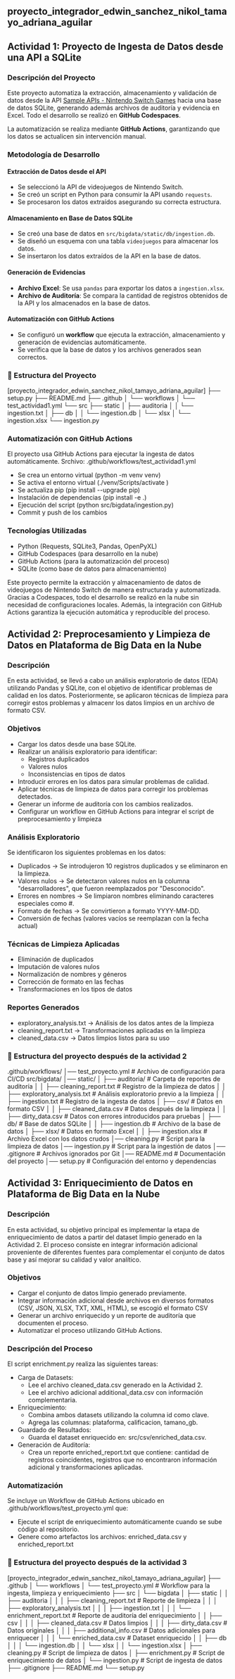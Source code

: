 ## proyecto_integrador_edwin_sanchez_nikol_tamayo_adriana_aguilar

## Actividad 1: Proyecto de Ingesta de Datos desde una API a SQLite

### Descripción del Proyecto  

Este proyecto automatiza la extracción, almacenamiento y validación de datos desde la API [Sample APIs - Nintendo Switch Games](https://api.sampleapis.com/switch/games) hacia una base de datos SQLite, generando además archivos de auditoría y evidencia en Excel. Todo el desarrollo se realizó en **GitHub Codespaces**.

La automatización se realiza mediante **GitHub Actions**, garantizando que los datos se actualicen sin intervención manual.  


### Metodología de Desarrollo  

#### **Extracción de Datos desde el API**  
- Se seleccionó la API de videojuegos de Nintendo Switch.
- Se creó un script en Python para consumir la API usando `requests`.  
- Se procesaron los datos extraídos asegurando su correcta estructura. 

#### **Almacenamiento en Base de Datos SQLite**  
- Se creó una base de datos en `src/bigdata/static/db/ingestion.db`.
- Se diseñó un esquema con una tabla `videojuegos` para almacenar los datos.
- Se insertaron los datos extraídos de la API en la base de datos.

#### **Generación de Evidencias**  
- **Archivo Excel**: Se usa `pandas` para exportar los datos a `ingestion.xlsx`.  
- **Archivo de Auditoría**: Se compara la cantidad de registros obtenidos de la API y los almacenados en la base de datos. 

#### **Automatización con GitHub Actions**  
- Se configuró un **workflow** que ejecuta la extracción, almacenamiento y generación de evidencias automáticamente.  
- Se verifica que la base de datos y los archivos generados sean correctos.  


### 📂 Estructura del Proyecto  

[proyecto_integrador_edwin_sanchez_nikol_tamayo_adriana_aguilar]
├── setup.py
├── README.md
├── .github
│   └── workflows
│       └── test_actividad1.yml
└── src
    ├── static
    │   ├── auditoria
    │   │   └── ingestion.txt
    │   ├── db
    │   │   └── ingestion.db
    │   └── xlsx
    │       └── ingestion.xlsx
    └── ingestion.py

### **Automatización con GitHub Actions**
El proyecto usa GitHub Actions para ejecutar la ingesta de datos automáticamente.
Srchivo: .github/workflows/test_actividad1.yml
- Se crea un entorno virtual (python -m venv venv)
- Se activa el entorno virtual (./venv/Scripts/activate )
- Se actualiza pip (pip install --upgrade pip)
- Instalación de dependencias (pip install -e .)
- Ejecución del script (python src/bigdata/ingestion.py)
- Commit y push de los cambios

### **Tecnologías Utilizadas**
- Python (Requests, SQLite3, Pandas, OpenPyXL)
- GitHub Codespaces (para desarrollo en la nube)
- GitHub Actions (para la automatización del proceso)
- SQLite (como base de datos para almacenamiento)

Este proyecto permite la extracción y almacenamiento de datos de videojuegos de Nintendo Switch de manera estructurada y automatizada. Gracias a Codespaces, todo el desarrollo se realizó en la nube sin necesidad de configuraciones locales. Además, la integración con GitHub Actions garantiza la ejecución automática y reproducible del proceso.

## Actividad 2: Preprocesamiento y Limpieza de Datos en Plataforma de Big Data en la Nube

### Descripción
En esta actividad, se llevó a cabo un análisis exploratorio de datos (EDA) utilizando Pandas y SQLite, con el objetivo de identificar problemas de calidad en los datos. Posteriormente, se aplicaron técnicas de limpieza para corregir estos problemas y almacenr los datos limpios en un archivo de formato CSV.

### Objetivos

- Cargar los datos desde una base SQLite.
- Realizar un análisis exploratorio para identificar:
    - Registros duplicados
    - Valores nulos
    - Inconsistencias en tipos de datos
- Introducir errores en los datos para simular problemas de calidad.
- Aplicar técnicas de limpieza de datos para corregir los problemas detectados.
- Generar un informe de auditoría con los cambios realizados.
- Configurar un workflow en GitHub Actions para integrar el script de preprocesamiento y limpieza 

### Análisis Exploratorio
Se identificaron los siguientes problemas en los datos:
- Duplicados → Se introdujeron 10 registros duplicados y se eliminaron en la limpieza.
- Valores nulos → Se detectaron valores nulos en la columna "desarrolladores", que fueron reemplazados por "Desconocido".
- Errores en nombres → Se limpiaron nombres eliminando caracteres especiales como #.
- Formato de fechas → Se convirtieron a formato YYYY-MM-DD.
- Conversión de fechas (valores vacíos se reemplazan con la fecha actual)

### Técnicas de Limpieza Aplicadas
- Eliminación de duplicados
- Imputación de valores nulos
- Normalización de nombres y géneros
- Corrección de formato en las fechas
- Transformaciones en los tipos de datos

### Reportes Generados
- exploratory_analysis.txt → Análisis de los datos antes de la limpieza
- cleaning_report.txt → Transformaciones aplicadas en la limpieza
- cleaned_data.csv → Datos limpios listos para su uso

### 📂 Estructura del proyecto después de la actividad 2
.github/workflows/
│── test_proyecto.yml               # Archivo de configuración para CI/CD
src/bigdata/
│── static/
│   ├── auditoria/                   # Carpeta de reportes de auditoría
│   │   ├── cleaning_report.txt      # Registro de la limpieza de datos
│   │   ├── exploratory_analysis.txt # Análisis exploratorio previo a la limpieza
│   │   ├── ingestion.txt            # Registro de la ingesta de datos
│   ├── csv/                         # Datos en formato CSV
│   │   ├── cleaned_data.csv         # Datos después de la limpieza
│   │   ├── dirty_data.csv           # Datos con errores introducidos para pruebas
│   ├── db/                          # Base de datos SQLite
│   │   ├── ingestion.db             # Archivo de la base de datos
│   ├── xlsx/                        # Datos en formato Excel
│   │   ├── ingestion.xlsx           # Archivo Excel con los datos crudos
│── cleaning.py                      # Script para la limpieza de datos
│── ingestion.py                     # Script para la ingestión de datos
│── .gitignore                       # Archivos ignorados por Git
│── README.md                        # Documentación del proyecto
│── setup.py                         # Configuración del entorno y dependencias


## Actividad 3: Enriquecimiento de Datos en Plataforma de Big Data en la Nube

### Descripción
En esta actividad, su objetivo principal es implementar la etapa de enriquecimiento de datos a partir del dataset limpio generado en la Actividad 2.
El proceso consiste en integrar información adicional proveniente de diferentes fuentes para complementar el conjunto de datos base y así mejorar su calidad y valor analítico.

### Objetivos

- Cargar el conjunto de datos limpio generado previamente.
- Integrar información adicional desde archivos en diversos formatos (CSV, JSON, XLSX, TXT, XML, HTML), 
  se escogió el formato CSV
- Generar un archivo enriquecido y un reporte de auditoría que documenten el proceso.
- Automatizar el proceso utilizando GitHub Actions.

### Descripción del Proceso
El script enrichment.py realiza las siguientes tareas:
- Carga de Datasets:
    - Lee el archivo cleaned_data.csv generado en la Actividad 2.
    - Lee el archivo adicional additional_data.csv con información complementaria.
- Enriquecimiento:
    - Combina ambos datasets utilizando la columna id como clave.
    - Agrega las columnas: plataforma, calificacion, tamano_gb.
- Guardado de Resultados:
    - Guarda el dataset enriquecido en: src/csv/enriched_data.csv.
- Generación de Auditoría:
    - Crea un reporte enriched_report.txt que contiene: cantidad de registros coincidentes, registros que no encontraron información adicional y transformaciones aplicadas.

### Automatización
Se incluye un Workflow de GitHub Actions ubicado en .github/workflows/test_proyecto.yml que:
- Ejecute el script de enriquecimiento automáticamente cuando se sube código al repositorio.
- Genere como artefactos los archivos: enriched_data.csv y enriched_report.txt

### 📂 Estructura del proyecto después de la actividad 3

[proyecto_integrador_edwin_sanchez_nikol_tamayo_adriana_aguilar]
├── .github
│   └── workflows
│       └── test_proyecto.yml              # Workflow para la ingesta, limpieza y enriquecimiento
├── src
│   └── bigdata
│       ├── static
│       │   ├── auditoria
│       │   │   ├── cleaning_report.txt    # Reporte de limpieza
│       │   │   ├── exploratory_analysis.txt
│       │   │   ├── ingestion.txt
│       │   │   └── enrichment_report.txt  # Reporte de auditoría del enriquecimiento
│       │   ├── csv
│       │   │   ├── cleaned_data.csv       # Datos limpios
│       │   │   ├── dirty_data.csv         # Datos originales
│       │   │   ├── additional_info.csv    # Datos adicionales para enriquecer
│       │   │   └── enriched_data.csv      # Dataset enriquecido
│       │   ├── db
│       │   │   └── ingestion.db
│       │   └── xlsx
│       │       └── ingestion.xlsx
│       ├── cleaning.py                    # Script de limpieza de datos
│       ├── enrichment.py                  # Script de enriquecimiento de datos
│       └── ingestion.py                   # Script de ingesta de datos
├── .gitignore
├── README.md
└── setup.py